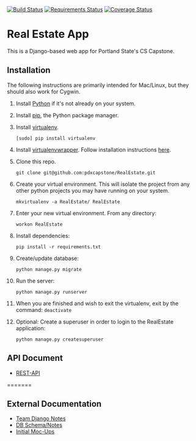 [![Build Status](https://travis-ci.org/pdxcapstone/RealEstate.svg?branch=travis_ci)](https://travis-ci.org/pdxcapstone/RealEstate)
[![Requirements Status](https://requires.io/github/pdxcapstone/RealEstate/requirements.svg?branch=dev)](https://requires.io/github/pdxcapstone/RealEstate/requirements/?branch=dev)
[![Coverage Status](https://coveralls.io/repos/pdxcapstone/RealEstate/badge.svg?branch=dev&service=github)](https://coveralls.io/github/pdxcapstone/RealEstate?branch=dev)
# Real Estate App
This is a Django-based web app for Portland State's CS Capstone. 

## Installation
The following instructions are primarily intended for Mac/Linux, but they should also work for Cygwin.

1. Install [Python](https://www.python.org/downloads/) if it's not already on your system.

2. Install [pip](https://pip.pypa.io/en/latest/installing.html), the Python package manager.

3. Install [virtualenv](https://virtualenv.pypa.io/en/latest/). 

	```[sudo] pip install virtualenv```

4. Install [virtualenvwrapper](http://virtualenvwrapper.readthedocs.org/en/latest/index.html). Follow installation instructions [here](http://virtualenvwrapper.readthedocs.org/en/latest/install.html).

5. Clone this repo.

	```git clone git@github.com:pdxcapstone/RealEstate.git```

6. Create your virtual environment. This will isolate the project from any other python projects you may have running on your system.

	```mkvirtualenv -a RealEstate/ RealEstate```

7. Enter your new virtual environment. From any directory: 

	```workon RealEstate```

8. Install dependencies:

	```pip install -r requirements.txt```

9. Create/update database:

	```python manage.py migrate```

10. Run the server:

	```python manage.py runserver```

11. When you are finished and wish to exit the virtualenv, exit by the command: ```deactivate```

12. Optional: Create a superuser in order to login to the RealEstate application:

    ```python manage.py createsuperuser```

## API Document

* [REST-API](https://docs.google.com/document/d/1f06a-pnfcYQxcg2cQIeOdPtUgF2YTUOA-gWNyFvrF7o/edit)

=======


## External Documentation

* [Team Django Notes](https://drive.google.com/drive/folders/0B24lwkPmIOELNS1paFlwaHRJYnc)
* [DB Schema/Notes](https://drive.google.com/drive/folders/0BySvjEj8bWEqfnJFUDU3dW9TY3N5VUJCam5VVE9Xc0dMWlNDWVF4MnNDVjMxODlEQ1NQcnc)
* [Initial Moc-Ups](https://docs.google.com/uc?authuser=0&id=0B5P01o4Jp1ZlWkFMcDkwODUxdEExd1RxTWl1a2d5elR5TFZv&export=download)
